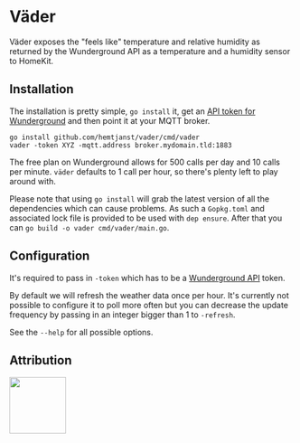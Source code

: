 # Väder

Väder exposes the "feels like" temperature and relative humidity as returned by
the Wunderground API as a temperature and a humidity sensor to HomeKit.

## Installation

The installation is pretty simple, `go install` it, get an [API token for
Wunderground](wapi) and then point it at your MQTT broker.

```
go install github.com/hemtjanst/vader/cmd/vader
vader -token XYZ -mqtt.address broker.mydomain.tld:1883
```

The free plan on Wunderground allows for 500 calls per day and 10 calls per
minute. `väder` defaults to 1 call per hour, so there's plenty left to play
around with.

[wapi]: https://www.wunderground.com/weather/api/d/pricing.html

Please note that using `go install` will grab the latest version of all the
dependencies which can cause problems. As such a `Gopkg.toml` and associated
lock file is provided to be used with `dep ensure`. After that you can
`go build -o vader cmd/vader/main.go`.

## Configuration

It's required to pass in `-token` which has to be a [Wunderground API](wapi)
token.

By default we will refresh the weather data once per hour. It's currently not
possible to configure it to poll more often but you can decrease the update
frequency by passing in an integer bigger than 1 to `-refresh`.

See the `--help` for all possible options.

## Attribution

<img src="https://icons.wxug.com/logos/JPG/wundergroundLogo_4c_horz.jpg" height="100">
